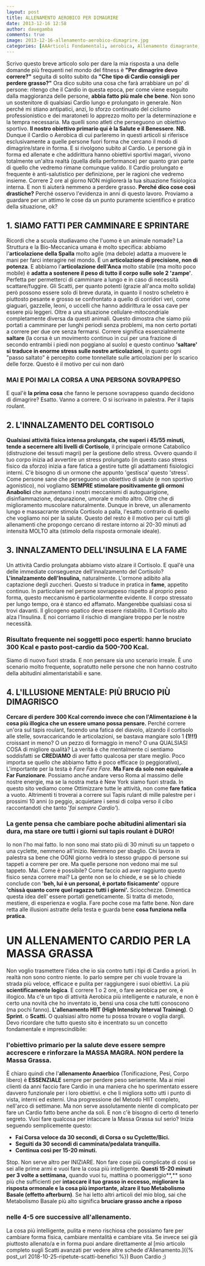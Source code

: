 ```yaml
---
layout: post
title: ALLENAMENTO AEROBICO PER DIMAGRIRE
date: 2013-12-16 12:58
author: davegamba
comments: true
image: 2013-12-16-allenamento-aerobico-dimagrire.jpg
categories: [AAArticoli Fondamentali, aerobica, Allenamento dimagrante, allenamento dimagrire, anaerobica, attività, cardio, Correre, Corsa, cortisolo, Dieta, Dimagrire, Dimagrire, hiit, running, sprint, stress]
---
```

Scrivo questo breve articolo solo per dare la mia risposta a una delle domande più frequenti nel mondo del fitness è **"Per dimagrire devo correre?"** seguita di solito subito da **"Che tipo di Cardio consigli per perdere grasso?"**
Ora dico subito una cosa che farà arrabbiare un po' di persone: ritengo che il Cardio in questa epoca, per come viene eseguito dalla maggioranza delle persone, **abbia fatto più male che bene**.
Non sono un sostenitore di qualsiasi Cardio lungo e prolungato in generale. Non perché mi stiano antipatici, anzi, lo sforzo continuato del ciclismo professionistico e dei maratoneti lo apprezzo molto per la determinazione e la tempra necessaria.
Ma quelli sono atleti che perseguono un obiettivo sportivo. **Il nostro obiettivo primario qui è la Salute e il Benessere**.
**NB.** Dunque il Cardio o Aerobica di cui parleremo in questi articoli si riferisce esclusivamente a quelle persone fuori forma che cercano il modo di dimagrire/stare in forma.
E si rivolgono subito al Cardio. Le persone già in forma ed allenate e che addirittura hanno obiettivi sportivi magari, vivono totalmente un'altra realtà (quella della performance) per quanto gran parte di quello che vedremo rimane comunque valido. Il Cardio prolungato e frequente è anti-salutistico per definizione, per le ragioni che vedremo insieme. Correre 2 ore al giorno NON migliorerà la tua situazione fisiologica interna. E non ti aiuterà nemmeno a perdere grasso.
**Perché dico cose così drastiche?** Perché osservo l'evidenza in anni di questo lavoro. Proviamo a guardare per un attimo le cose da un punto puramente scientifico e pratico della situazione, ok?

1\. SIAMO FATTI PER CAMMINARE E SPRINTARE
-----------------------------------------

Ricordi che a scuola studiavamo che l'uomo è un animale nomade? La Struttura e la Bio-Meccanica umana è molto specifica: abbiamo l'**articolazione della Spalla** molto agile (ma debole) adatta a muovere le mani per farci interagire nel mondo. È un **articolazione di precisione, non di potenza**. E abbiamo l'**articolazione dell'Anca** molto stabile (ma molto poco mobile) è **adatta a sostenere il peso di tutto il corpo sulle sole 2 'zampe'**. Perfetta per permetterci di camminare a lungo e in caso di necessità scattare/fuggire. Gli Scatti, per quanto potenti (grazie all'anca molto solida) però possono essere solo di breve durata, in quanto il nostro scheletro è piuttosto pesante e grosso se confrontato a quello di corridori veri, come giaguari, gazzelle, leoni, o uccelli che hanno addirittura le ossa cave per essere più leggeri. Oltre a una situazione cellulare-mitocondriale completamente diversa da questi animali. Questo dimostra che siamo più portati a camminare per lunghi periodi senza problemi, ma non certo portati a correre per due ore senza fermarsi. Correre significa essenzialmente **saltare** (la corsa è un movimento continuo in cui per una frazione di secondo entrambi i piedi non poggiano al suolo) e questo continuo **'saltare' si traduce in enorme stress sulle nostre articolazioni**, in quanto ogni "passo saltato" è percepito come tonnellate sulle articolazioni per lo scarico delle forze. Questo è il motivo per cui non darò

### MAI E POI MAI LA CORSA A UNA PERSONA SOVRAPPESO

E qual'è **la prima cosa** che fanno le persone sovrappeso quando decidono di dimagrire? Esatto. Vanno a correre. O si iscrivano in palestra. Per il tapis roulant.

2\. L'INNALZAMENTO DEL CORTISOLO
--------------------------------

**Qualsiasi attività fisica intensa prolungata, che superi i 45/55 minuti, tende a secernere alti livelli di Cortisolo**, il principale ormone Catabolico (distruzione dei tessuti magri) per la gestione dello stress. Ovvero quando il tuo corpo inizia ad avvertire un stress prolungato (in questo caso stress fisico da sforzo) inizia a fare fatica a gestire tutte gli adattamenti fisiologici interni. C'è bisogno di un ormone che appunto 'gestisca' questo 'stress'. Come persone sane che perseguono un obiettivo di salute (e non sportivo agonistico), noi vogliamo **SEMPRE stimolare positivamente gli ormoni Anabolici** che aumentano i nostri meccanismi di autoguarigione, disinfiammazione, depurazione, umorale e molto altro. Oltre che di miglioramento muscolare naturalmente. Dunque in breve, un allenamento lungo e massacrante stimola Cortisolo a palla, l'esatto contrario di quello che vogliamo noi per la salute. Questo del resto è il motivo per cui tutti gli allenamenti che propongo cercano di restare intorno ai 20-30 minuti ad intensità MOLTO alta (stimolo della risposta ormonale ideale).

3\. INNALZAMENTO DELL'INSULINA E LA FAME
----------------------------------------

Un attività Cardio prolungata abbiamo visto alzare il Cortisolo. E qual'è una delle immediate conseguenze dell'innalzamento del Cortisolo? **L'innalzamento dell'Insulina,** naturalmente. L'ormone adibito alla captazione degli zuccheri. Questo si traduce in pratica in **fame**, appetito continuo. In particolare nel persone sovrappeso rispetto al proprio peso forma, questo meccanismo è particolarmentte evidente. Il corpo stressato per lungo tempo, ora è stanco ed affamato. Mangerebbe qualsiasi cosa si trovi davanti. Il glicogeno epatico deve essere ristabilito. Il Cortisolo alto alza l'Insulina. E noi corriamo il rischio di mangiare troppo per le nostre necessità.

### Risultato frequente nei soggetti poco esperti: hanno bruciato 300 Kcal e pasto post-cardio da 500-700 Kcal.

Siamo di nuovo fuori strada. E non pensare sia uno scenario irreale. È uno scenario molto frequente, sopratutto nelle persone che non hanno costruito della abitudini alimentaristabili e sane.

4\. L'ILLUSIONE MENTALE: PIÙ BRUCIO PIÙ DIMAGRISCO
----------------------------------------------------

**Cercare di perdere 300 Kcal correndo invece che con l'Alimentazione è la cosa più illogica che un essere umano possa pensare.** Perché correre un'ora sul tapis roulant, facendo una fatica del diavolo, alzando il cortisolo alle stelle, sovraccaricando le articolazioni, se bastava mangiare solo 1 **(1!!!)** croissant in meno? O un pezzo di formaggio in meno? O una QUALSIASI COSA di migliore qualità? La verità è che mentalmente ci sentiamo soddisfatti se **CREDIAMO** di aver fatto qualcosa per stare meglio. Poco importa se quello che abbiamo fatto è poco efficace (o peggiorativo),. L'importante per la testa è _Fare Fare Fare_. **Ma Fare da solo non equivale a Far Funzionare**. Possiamo anche andare verso Roma al massimo delle nostre energie, ma se la nostra meta è New York siamo fuori strada. In questo sito vediamo come Ottimizzare tutte le attività, non come **fare fatica** a vuoto. Altrimenti ti troverai a correre sui Tapis rulant di mille palestre per i prossimi 10 anni (o peggio, acquietare i sensi di colpa verso il cibo raccontandoti che tanto '_fai sempre Cardio'_).

### La gente pensa che cambiare poche abitudini alimentari sia dura, ma stare ore tutti i giorni sul tapis roulant è DURO!

Io non l'ho mai fatto. Io non sono mai stato più di 30 minuti su un tappeto o una cyclette, nemmeno all'inizio. Nemmeno per sbaglio. Chi lavora in palestra sa bene che OGNI giorno vedrà lo stesso gruppo di persone sui tappeti a correre per ore. Ma quelle persone non vedono mai me sul tappeto. Mai. Come è possibile? Come faccio ad aver raggiunto questo fisico senza correre mai? La gente non se lo chiede, e se sè lo chiede conclude con **'beh, lui è un personal, è portato fisicamente'** oppure **'chissà quanto corre quel ragazzo tutti i giorni'.** Sciocchezze. Dimentica questa idea dell' essere portati geneticamente. Si tratta di metodo, mestiere, di esperienza e voglia. Fare poche cose ma fatte bene. Non dare retta alle illusioni astratte della testa e guarda bene **cosa funziona nella pratica**.

UN ALLENAMENTO CARDIO PER LA MASSA GRASSA
=========================================

Non voglio trasmettere l'idea che io sia contro tutti i tipi di Cardio a priori. In realtà non sono contro niente. Io parlo sempre per chi vuole trovare la strada più veloce, efficace e pulita per raggiungere i suoi obiettivi. La più **scientificamente logica**. E correre 1 o 2 ore, o fare aerobica per ore, è illogico. Ma c'è un tipo di attività Aerobica più intelligente e naturale, e non è certo una novità che ho inventato io, bensì una cosa che tutti conoscono (ma pochi fanno). **L'allenamento HIIT (High Intensity Interval Training)**. O **Sprint**. o **Scatti.** O qualsiasi altro nome tu possa trovare o voglia dargli. Devo ricordare che tutto questo sito è incentrato su un concetto fondamentale e imprescindibile:

### l'obiettivo primario per la salute deve essere sempre accrescere e rinforzare la MASSA MAGRA. NON perdere la Massa Grassa.

È chiaro quindi che l'**allenamento Anaerbico** (Tonificazione, Pesi, Corpo libero) è **ESSENZIALE** sempre per perdere peso seriamente. Ma ai miei clienti da anni faccio fare Cardio in una maniera che ho sperimentato essere davvero funzionale per i loro obiettivi. e che li migliora sotto utti i punto di vista, interni ed esterni. Una progressione del Metodo HIIT completo, nell'arco di settimane. Ma non serve assolutamente niente di complicato per fare un Cardio fatto bene anche da soli. E non c'è bisogno di certo di tenerlo segreto. Vuoi fare qualcosa per intaccare la Massa Grassa sul serio? Inizia seguendo semplicemente questo:

- **Fai Corsa veloce da 30 secondi, di Corsa o su Cyclette/Bici.**
- **Seguiti da 30 secondi di camminata/pedalata tranquilla.**
- **Continua così per 15-20 minuti.**

Stop. Non serve altro per INIZIARE. Non fare cose più complicate di cosi se sei alle prime armi e vuoi fare la cosa più intelligente. **Questi 15-20 minuti per 3 volte a settimana,** quando vuoi tu, mattina o poomeriggio**,** sono più che sufficienti per **intaccare il tuo grasso in eccesso, migliorare la risposta ormonale e la cosa più importante, alzare il tuo Metabolismo Basale (effetto afterburn)**. Se hai letto altri articoli del mio blog, sai che Metabolismo Basale più alto significa **bruciare grasso anche a riposo**

### nelle 4-5 ore successive all'allenamento.

La cosa più intelligente, pulita e meno rischiosa che possiamo fare per cambiare forma fisica, cambiare mentalità e cambiare vita. Se invece sei già piuttosto allenato/a e in forma puoi andare direttamente al [mio articolo completo sugli Scatti avanzati per vedere altre schede d'Allenamento.]({% post_url 2018-10-25-ripetute-scatti-benefici %}) Buon Cardio ;)